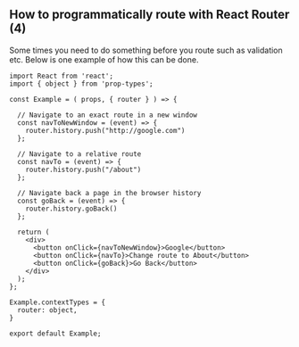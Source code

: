 ## How to programmatically route with React Router (4)

Some times you need to do something before you route such as validation etc. Below is one example of how this can be done.

```
import React from 'react';
import { object } from 'prop-types';

const Example = ( props, { router } ) => {

  // Navigate to an exact route in a new window
  const navToNewWindow = (event) => {
    router.history.push("http://google.com")
  };

  // Navigate to a relative route
  const navTo = (event) => {
    router.history.push("/about")
  };

  // Navigate back a page in the browser history
  const goBack = (event) => {
    router.history.goBack()
  };

  return (
    <div>
      <button onClick={navToNewWindow}>Google</button>
      <button onClick={navTo}>Change route to About</button>
      <button onClick={goBack}>Go Back</button>
    </div>
  );
};

Example.contextTypes = {
  router: object,
}

export default Example;
```
